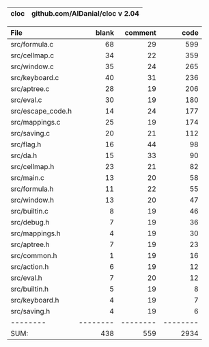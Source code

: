 cloc|github.com/AlDanial/cloc v 2.04
--- | ---

File|blank|comment|code
:-------|-------:|-------:|-------:
src/formula.c|68|29|599
src/cellmap.c|34|22|359
src/window.c|35|24|265
src/keyboard.c|40|31|236
src/aptree.c|28|19|206
src/eval.c|30|19|180
src/escape_code.h|14|24|177
src/mappings.c|25|19|174
src/saving.c|20|21|112
src/flag.h|16|44|98
src/da.h|15|33|90
src/cellmap.h|23|21|82
src/main.c|13|20|58
src/formula.h|11|22|55
src/window.h|13|20|47
src/builtin.c|8|19|46
src/debug.h|7|19|36
src/mappings.h|4|19|30
src/aptree.h|7|19|23
src/common.h|1|19|16
src/action.h|6|19|12
src/eval.h|7|20|12
src/builtin.h|5|19|8
src/keyboard.h|4|19|7
src/saving.h|4|19|6
--------|--------|--------|--------
SUM:|438|559|2934
